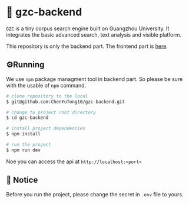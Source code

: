 # 👋 gzc-backend

`GZC` is a tiny corpus search engine built on Guangzhou University.
It integrates the basic advanced search, text analysis and visible platform.

This repository is only the backend part. The frontend part is [here](https://github.com/ChenYuTong10/gzc-frontend).

## ⚙️Running

We use `npm` package managment tool in backend part. So please be sure with the usable of `npm` command.

```bash
# clone repository to the local
$ git@github.com:ChenYuTong10/gzc-backend.git

# change to project root directory
$ cd gzc-backend

# install project dependencies
$ npm install

# run the project
$ npm run dev
```
Noe you can access the api at `http://localhost:<port>`

## 📌 Notice

Before you run the project, please change the secret in `.env` file to yours.
